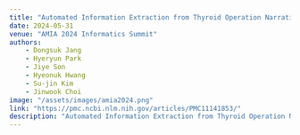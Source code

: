 ```yaml
---
title: "Automated Information Extraction from Thyroid Operation Narrative: A Comparative Study of GPT-4 and Fine-tuned KoELECTRA"
date: 2024-05-31
venue: "AMIA 2024 Informatics Summit"
authors: 
    - Dongsuk Jang 
    - Hyeryun Park
    - Jiye Son
    - Hyeonuk Hwang
    - Su-jin Kim
    - Jinwook Choi
image: "/assets/images/amia2024.png"
link: "https://pmc.ncbi.nlm.nih.gov/articles/PMC11141853/"
description: "Automated Information Extraction from Thyroid Operation Narrative with LLMs and ELECTRA model."
---
```

